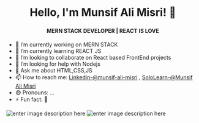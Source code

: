 ### <h1 align="center">Hello, I'm Munsif Ali Misri! 👋</h1>
### <h4 align="center">MERN STACK DEVELOPER | REACT IS LOVE </h4> 
- 🔭 I’m currently working on MERN STACK
- 🌱 I’m currently learning REACT JS
- 👯 I’m looking to collaborate on React based FrontEnd projects
- 🤔 I’m looking for help with Nodejs
- 💬 Ask me about HTML,CSS,JS
- 📫 How to reach me: [Linkedin-@munsif-ali-misri](https://www.linkedin.com/in/munsif-ali-misri-8191261a8/) 
, [SoloLearn-@Munsif Ali Misri](https://www.sololearn.com/profile/6483992)
- 😄 Pronouns: ...
- ⚡ Fun fact: 🙂 <br/>

![enter image description here](https://github-readme-stats.vercel.app/api?username=munsif12&&show_icons=true&title_color=blue&icon_color=blue&text_color=black&bg_color=white)
![enter image description here](https://github-profile-trophy.vercel.app/?username=munsif12)
